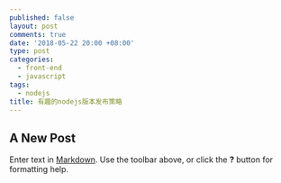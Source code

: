 ```yaml
---
published: false
layout: post
comments: true
date: '2018-05-22 20:00 +08:00'
type: post
categories:
  - front-end
  - javascript
tags:
  - nodejs
title: 有趣的nodejs版本发布策略
---
```

## A New Post

Enter text in [Markdown](http://daringfireball.net/projects/markdown/). Use the toolbar above, or click the **?** button for formatting help.
